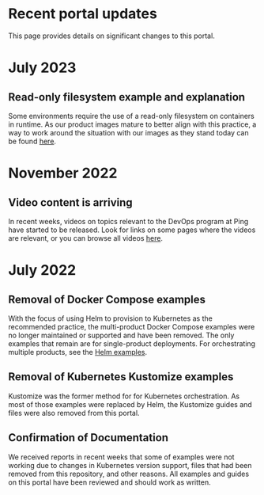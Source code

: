 # Recent portal updates
This page provides details on significant changes to this portal.

# July 2023

## Read-only filesystem example and explanation

Some environments require the use of a read-only filesystem on containers in runtime.  As our product images mature to better align with this practice, a way to work around the situation with our images as they stand today can be found [here](../reference/readOnlyFilesystem.md).

# November 2022

## Video content is arriving

In recent weeks, videos on topics relevant to the DevOps program at Ping have started to be released.  Look for links on some pages where the videos are relevant, or you can browse all videos [here](../videos/videos.md).

# July 2022

## Removal of Docker Compose examples

With the focus of using Helm to provision to Kubernetes as the recommended practice, the multi-product Docker Compose examples were no longer maintained or supported and have been removed.  The only examples that remain are for single-product deployments. For orchestrating multiple products, see the [Helm examples](../deployment/deployHelm.md).

## Removal of Kubernetes Kustomize examples

Kustomize was the former method for for Kubernetes orchestration. As most of those examples were replaced by Helm, the Kustomize guides and files were also removed from this portal.

## Confirmation of Documentation

We received reports in recent weeks that some of examples were not working due to changes in Kubernetes version support, files that had been removed from this repository, and other reasons. All examples and guides on this portal have been reviewed and should work as written.
